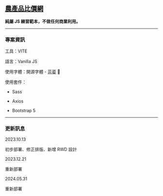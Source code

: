 ## [農產品比價網](https://quantumparrot.github.io/2023-Agricultural-Products-Price-Comparison/)

**純屬 JS 練習範本，不做任何商業利用。**

***

### 專案資訊

工具：VITE

語言：Vanilla JS

使用字體：開源字體 - [芫荽](https://github.com/ButTaiwan/iansui) 🌿

使用套件：

+ Sass

+ Axios

+ Bootstrap 5

***

### 更新訊息

2023.10.13

初步部署、修正排版、新增 RWD 設計

2023.12.21

重新部署

2024.05.31

重新部署
